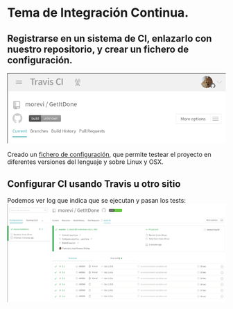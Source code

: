 
# Tema de Integración Continua.

## Registrarse en un sistema de CI, enlazarlo con nuestro repositorio, y crear un fichero de configuración.

![Cuenta registrada y enlazada](screenshots/ci/account.png)

Creado un [fichero de configuración](https://github.com/morevi/GetItDone/blob/master/.travis.yml), que permite testear el proyecto en diferentes versiones del lenguaje y sobre Linux y OSX. 

## Configurar CI usando Travis u otro sitio
Podemos ver log que indica que se ejecutan y pasan los tests:
![Log](screenshots/ci/travis-log.png)


